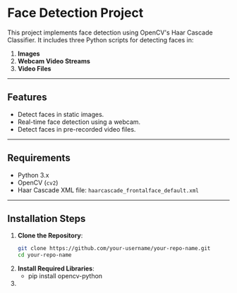 # Face Detection Project

This project implements face detection using OpenCV's Haar Cascade Classifier. It includes three Python scripts for detecting faces in:

1. **Images**
2. **Webcam Video Streams**
3. **Video Files**

---

## Features

- Detect faces in static images.
- Real-time face detection using a webcam.
- Detect faces in pre-recorded video files.

---

## Requirements

- Python 3.x
- OpenCV (`cv2`)
- Haar Cascade XML file: `haarcascade_frontalface_default.xml`

---

## Installation Steps

1. **Clone the Repository**:
   ```bash
   git clone https://github.com/your-username/your-repo-name.git
   cd your-repo-name
2. **Install Required Libraries**:
   - pip install opencv-python
3. 
